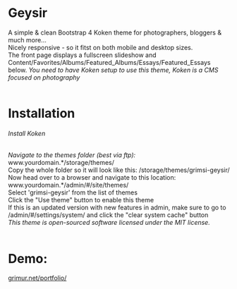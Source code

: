 <h1>Geysir</h1>
A simple & clean Bootstrap 4 Koken theme for photographers, bloggers & much more...<br>
Nicely responsive - so it fitst on both mobile and desktop sizes.<br>
The front page displays a fullscreen slideshow and<br> Content/Favorites/Albums/Featured_Albums/Essays/Featured_Essays below.
<i>You need to have Koken setup to use this theme, Koken is a CMS focused on photography</i>
<br><br>
<h1>Installation</h1>
<h6>Install Koken</h6>
<i>Navigate to the themes folder (best via ftp):</i><br>
www.yourdomain.*/storage/themes/<br>
Copy the whole folder so it will look like this: /storage/themes/grimsi-geysir/<br>
Now head over to a browser and navigate to this location:<br>
www.yourdomain.*/admin/#/site/themes/<br>
Select 'grimsi-geysir' from the list of themes<br>
Click the "Use theme" button to enable this theme<br>
If this is an updated version with new features in admin, make sure to go to /admin/#/settings/system/ and click the "clear system cache" button<br>
<i>This theme is open-sourced software licensed under the MIT license.</i><br><br>
<h1>Demo:</h1>
<a href="https://grimur.net/portfolio/">grimur.net/portfolio/</a>
